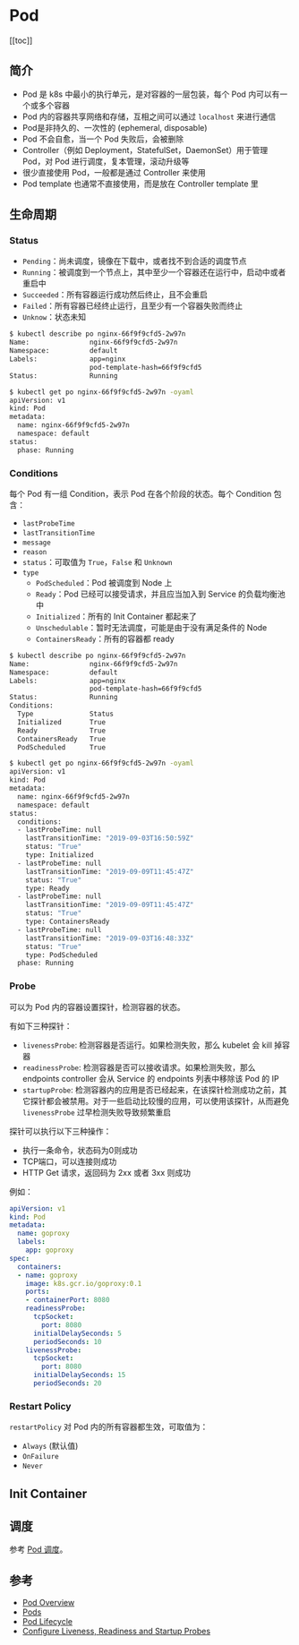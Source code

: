 # Pod

[[toc]]

## 简介

- Pod 是 k8s 中最小的执行单元，是对容器的一层包装，每个 Pod 内可以有一个或多个容器
- Pod 内的容器共享网络和存储，互相之间可以通过 `localhost` 来进行通信
- Pod是非持久的、一次性的 (ephemeral, disposable)
- Pod 不会自愈，当一个 Pod 失败后，会被删除
- Controller（例如 Deployment，StatefulSet，DaemonSet）用于管理 Pod，对 Pod 进行调度，复本管理，滚动升级等
- 很少直接使用 Pod，一般都是通过 Controller 来使用
- Pod template 也通常不直接使用，而是放在 Controller template 里

## 生命周期

### Status

- `Pending`：尚未调度，镜像在下载中，或者找不到合适的调度节点
- `Running`：被调度到一个节点上，其中至少一个容器还在运行中，启动中或者重启中
- `Succeeded`：所有容器运行成功然后终止，且不会重启
- `Failed`：所有容器已经终止运行，且至少有一个容器失败而终止
- `Unknow`：状态未知

```bash
$ kubectl describe po nginx-66f9f9cfd5-2w97n
Name:               nginx-66f9f9cfd5-2w97n
Namespace:          default
Labels:             app=nginx
                    pod-template-hash=66f9f9cfd5
Status:             Running

$ kubectl get po nginx-66f9f9cfd5-2w97n -oyaml
apiVersion: v1
kind: Pod
metadata:
  name: nginx-66f9f9cfd5-2w97n
  namespace: default
status:
  phase: Running
```

### Conditions

每个 Pod 有一组 Condition，表示 Pod 在各个阶段的状态。每个 Condition 包含：

- `lastProbeTime`
- `lastTransitionTime`
- `message`
- `reason`
- `status`：可取值为 `True`，`False` 和 `Unknown`
- `type`
  - `PodScheduled`：Pod 被调度到 Node 上
  - `Ready`：Pod 已经可以接受请求，并且应当加入到 Service 的负载均衡池中
  - `Initialized`：所有的 Init Container 都起来了
  - `Unschedulable`：暂时无法调度，可能是由于没有满足条件的 Node
  - `ContainersReady`：所有的容器都 ready

```bash
$ kubectl describe po nginx-66f9f9cfd5-2w97n
Name:               nginx-66f9f9cfd5-2w97n
Namespace:          default
Labels:             app=nginx
                    pod-template-hash=66f9f9cfd5
Status:             Running
Conditions:
  Type              Status
  Initialized       True
  Ready             True
  ContainersReady   True
  PodScheduled      True

$ kubectl get po nginx-66f9f9cfd5-2w97n -oyaml
apiVersion: v1
kind: Pod
metadata:
  name: nginx-66f9f9cfd5-2w97n
  namespace: default
status:
  conditions:
  - lastProbeTime: null
    lastTransitionTime: "2019-09-03T16:50:59Z"
    status: "True"
    type: Initialized
  - lastProbeTime: null
    lastTransitionTime: "2019-09-09T11:45:47Z"
    status: "True"
    type: Ready
  - lastProbeTime: null
    lastTransitionTime: "2019-09-09T11:45:47Z"
    status: "True"
    type: ContainersReady
  - lastProbeTime: null
    lastTransitionTime: "2019-09-03T16:48:33Z"
    status: "True"
    type: PodScheduled
  phase: Running
```

### Probe

可以为 Pod 内的容器设置探针，检测容器的状态。

有如下三种探针：

- `livenessProbe`: 检测容器是否运行。如果检测失败，那么 kubelet 会 kill 掉容器
- `readinessProbe`: 检测容器是否可以接收请求。如果检测失败，那么 endpoints controller 会从 Service 的 endpoints 列表中移除该 Pod 的 IP
- `startupProbe`: 检测容器内的应用是否已经起来，在该探针检测成功之前，其它探针都会被禁用。对于一些启动比较慢的应用，可以使用该探针，从而避免 `livenessProbe` 过早检测失败导致频繁重启

探针可以执行以下三种操作：

- 执行一条命令，状态码为0则成功
- TCP端口，可以连接则成功
- HTTP Get 请求，返回码为 2xx 或者 3xx 则成功

例如：

```yaml
apiVersion: v1
kind: Pod
metadata:
  name: goproxy
  labels:
    app: goproxy
spec:
  containers:
  - name: goproxy
    image: k8s.gcr.io/goproxy:0.1
    ports:
    - containerPort: 8080
    readinessProbe:
      tcpSocket:
        port: 8080
      initialDelaySeconds: 5
      periodSeconds: 10
    livenessProbe:
      tcpSocket:
        port: 8080
      initialDelaySeconds: 15
      periodSeconds: 20
```

### Restart Policy

`restartPolicy` 对 Pod 内的所有容器都生效，可取值为：

- `Always` (默认值)
- `OnFailure`
- `Never`

## Init Container


## 调度

参考 [Pod 调度](../guides/pod-schedule.md)。

## 参考

- [Pod Overview](https://kubernetes.io/docs/concepts/workloads/pods/)
- [Pods](https://kubernetes.io/docs/concepts/workloads/pods/pod/)
- [Pod Lifecycle](https://kubernetes.io/docs/concepts/workloads/pods/pod-lifecycle/)
- [Configure Liveness, Readiness and Startup Probes](https://kubernetes.io/docs/tasks/configure-pod-container/configure-liveness-readiness-startup-probes/)